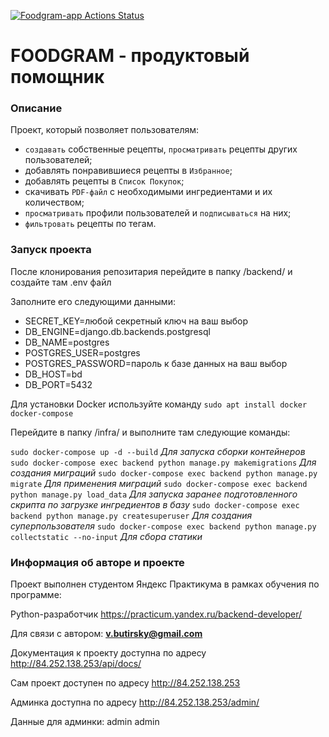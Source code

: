 [![Foodgram-app Actions Status](https://github.com/vlad397/foodgram-project-react/workflows/Foodgram-app/badge.svg)](https://github.com/vlad397/foodgram-project-react/actions)

# FOODGRAM - продуктовый помощник

### Описание

Проект, который позволяет пользователям:

- `создавать` собственные рецепты, `просматривать` рецепты других пользователей;
- добавлять понравившиеся рецепты в `Избранное`;
- добавлять рецепты в `Список Покупок`;
- скачивать `PDF-файл` с необходимыми ингредиентами и их количеством;
- `просматривать` профили пользователей и `подписываться` на них;
- `фильтровать` рецепты по тегам.
### Запуск проекта
После клонирования репозитария перейдите в папку /backend/ и создайте там .env файл

Заполните его следующими данными:

- SECRET_KEY=любой секретный ключ на ваш выбор
- DB_ENGINE=django.db.backends.postgresql
- DB_NAME=postgres
- POSTGRES_USER=postgres
- POSTGRES_PASSWORD=пароль к базе данных на ваш выбор
- DB_HOST=bd
- DB_PORT=5432

Для установки Docker используйте команду `sudo apt install docker docker-compose`

Перейдите в папку /infra/ и выполните там следующие команды:

`sudo docker-compose up -d --build` *Для запуска сборки контейнеров*
`sudo docker-compose exec backend python manage.py makemigrations` *Для создания миграций*
`sudo docker-compose exec backend python manage.py migrate` *Для применения миграций*
`sudo docker-compose exec backend python manage.py load_data` *Для запуска заранее подготовленного скрипта по загрузке ингредиентов в базу*
`sudo docker-compose exec backend python manage.py createsuperuser` *Для создания суперпользователя*
`sudo docker-compose exec backend python manage.py collectstatic --no-input` *Для сбора статики*

### Информация об авторе и проекте

Проект выполнен студентом Яндекс Практикума в рамках обучения по программе:

Python-разработчик https://practicum.yandex.ru/backend-developer/

Для связи с автором: **v.butirsky@gmail.com**

Документация к проекту доступна по адресу http://84.252.138.253/api/docs/

Сам проект доступен по адресу http://84.252.138.253

Админка доступна по адресу http://84.252.138.253/admin/

Данные для админки: admin admin
